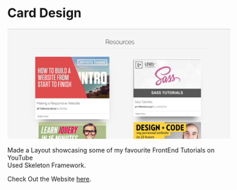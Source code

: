 # Card Design

<img src="images/Screenshot (9).png">

Made a Layout showcasing some of my favourite FrontEnd Tutorials on YouTube<br>
Used Skeleton Framework. <a><br>

Check Out the Website <a href="https://utkarshbhimte.github.io/Card-Design-1">here</a>.
